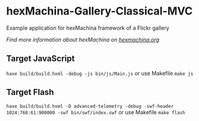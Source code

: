# hexMachina-Gallery-Classical-MVC
Example application for hexMachina framework of a Flickr gallery

*Find more information about hexMachina on [hexmachina.org](http://hexmachina.org/)*

## Target JavaScript
```haxe build/build.hxml -debug -js bin/js/Main.js```
or use Makefile ```make js```

## Target Flash
```haxe build/build.hxml -D advanced-telemetry -debug -swf-header 1024:768:61:900000 -swf bin/swf/index.swf```
or use Makefile ```make flash```
